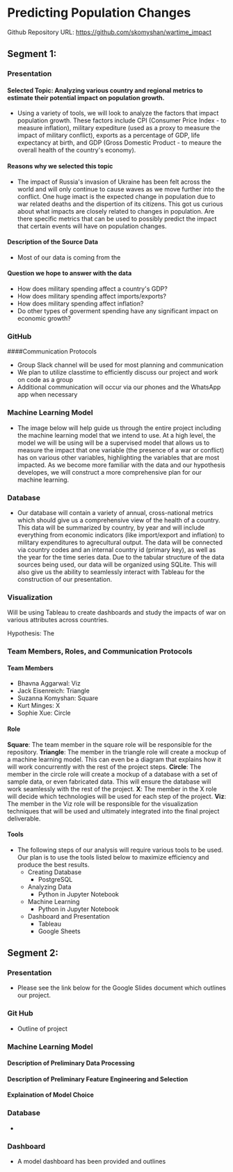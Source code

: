 # Predicting Population Changes
Github Repository URL: https://github.com/skomyshan/wartime_impact


## Segment 1:

### Presentation
#### Selected Topic: Analyzing various country and regional metrics to estimate their potential impact on population growth.
- Using a variety of tools, we will look to analyze the factors that impact population growth. These factors include CPI (Consumer Price Index - to measure inflation), military expediture (used as a proxy to measure the impact of military conflict), exports as a percentage of GDP, life expectancy at birth, and GDP (Gross Domestic Product - to meaure the overall health of the country's economy).
 
#### Reasons why we selected this topic
- The impact of Russia's invasion of Ukraine has been felt across the world and will only continue to cause waves as we move further into the conflict. One huge imact is the expected change in population due to war related deaths and the dispertion of its citizens. This got us curious about what impacts are closely related to changes in population. Are there specific metrics that can be used to possibly predict the impact that certain events will have on population changes. 

#### Description of the Source Data
- Most of our data is coming from the 

#### Question we hope to answer with the data
- How does military spending affect a country's GDP?
- How does military spending affect imports/exports?
- How does military spending affect inflation?
- Do other types of goverment spending have any significant impact on economic growth?

### GitHub
####Communication Protocols
- Group Slack channel will be used for most planning and communication
- We plan to utilize classtime to efficiently discuss our project and work on code as a group
- Additional communication will occur via our phones and the WhatsApp app when necessary

### Machine Learning Model
- The image below will help guide us through the entire project including the machine learning model that we intend to use. At a high level, the model we will be using will be a supervised model that allows us to measure the impact that one variable (the presence of a war or conflict) has on various other variables, highlighting the variables that are most impacted. As we become more familiar with the data and our hypothesis developes, we will construct a more comprehensive plan for our machine learning. 

### Database
- Our database will contain a variety of annual, cross-national metrics which should give us a comprehensive view of the health of a country. This data will be summarized by country, by year and will include everything from economic indicators (like import/export and inflation) to military expenditures to agrecultural output. The data will be connected via country codes and an internal country id (primary key), as well as the year for the time series data. Due to the tabular structure of the data sources being used, our data will be organized using SQLite. This will also give us the ability to seamlessly interact with Tableau for the construction of our presentation.

### Visualization
Will be using Tableau to create dashboards and study the impacts of war on various attributes across countries.


Hypothesis: The 


### Team Members, Roles, and Communication Protocols
#### Team Members
- Bhavna Aggarwal: Viz
- Jack Eisenreich: Triangle
- Suzanna Komyshan: Square
- Kurt Minges: X
- Sophie Xue: Circle

#### Role
**Square**: The team member in the square role will be responsible for the repository.
**Triangle**: The member in the triangle role will create a mockup of a machine learning model. This can even be a diagram that explains how it will work concurrently with the rest of the project steps.
**Circle**: The member in the circle role will create a mockup of a database with a set of sample data, or even fabricated data. This will ensure the database will work seamlessly with the rest of the project.
**X**: The member in the X role will decide which technologies will be used for each step of the project.
**Viz**: The member in the Viz role will be responsible for the visualization techniques that will be used and ultimately integrated into the final project deliverable.

#### Tools
- The following steps of our analysis will require various tools to be used. Our plan is to use the tools listed below to maximize efficiency and produce the best results.
	- Creating Database
  	  - PostgreSQL
	- Analyzing Data
	  - Python in Jupyter Notebook
	- Machine Learning
	  - Python in Jupyter Notebook
	- Dashboard and Presentation
	  - Tableau
	  - Google Sheets


## Segment 2:

### Presentation
- Please see the link below for the Google Slides document which outlines our project.

### Git Hub
- Outline of project

### Machine Learning Model
#### Description of Preliminary Data Processing

#### Description of Preliminary Feature Engineering and Selection

#### Explaination of Model Choice

### Database
- 

### Dashboard
- A model dashboard has been provided and outlines 